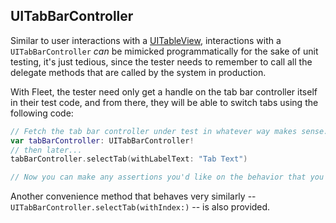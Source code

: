 ## UITabBarController

Similar to user interactions with a [UITableView](UITableView.md), interactions with a `UITabBarController` _can_ be
mimicked programmatically for the sake of unit testing, it's just tedious, since the tester needs to remember to call
all the delegate methods that are called by the system in production.

With Fleet, the tester need only get a handle on the tab bar controller itself in their test code, and from there, they
will be able to switch tabs using the following code:
```swift
// Fetch the tab bar controller under test in whatever way makes sense.
var tabBarController: UITabBarController!
// then later...
tabBarController.selectTab(withLabelText: "Tab Text")

// Now you can make any assertions you'd like on the behavior that you like to see when the tab change occurs.
```

Another convenience method that behaves very similarly -- `UITabBarController.selectTab(withIndex:)` -- is also
provided.
